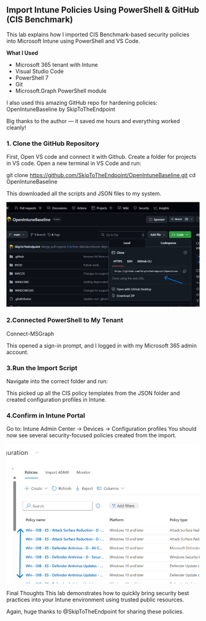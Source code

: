 Import Intune Policies Using PowerShell & GitHub (CIS Benchmark)
---

This lab explains how I imported CIS Benchmark-based security policies into Microsoft Intune using PowerShell and VS Code.



**What I Used**


- Microsoft 365 tenant with Intune
- Visual Studio Code
- PowerShell 7
- Git
- Microsoft.Graph PowerShell module

I also used this amazing GitHub repo for hardening policies:
OpenIntuneBaseline by SkipToTheEndpoint

Big thanks to the author — it saved me hours and everything worked cleanly!





### 1. Clone the GitHub Repository
First, Open VS code and connect it with Github. 
Create a folder for projects in VS code. 
Open a new terminal in VS Code and run:

git clone https://github.com/SkipToTheEndpoint/OpenIntuneBaseline.git
cd OpenIntuneBaseline

This downloaded all the scripts and JSON files to my system.

![clone policies](clone-policies.png)






### 2.Connected PowerShell to My Tenant
Connect-MSGraph


This opened a sign-in prompt, and I logged in with my Microsoft 365 admin account.






### 3.Run the Import Script
Navigate into the correct folder and run:

This picked up all the CIS policy templates from the JSON folder and created configuration profiles in Intune.





### 4.Confirm in Intune Portal
Go to:
Intune Admin Center → Devices → Configuration profiles
You should now see several security-focused policies created from the import.

![policies imported](policies-imported.png)






Final Thoughts
This lab demonstrates how to quickly bring security best practices into your Intune environment using trusted public resources.

Again, huge thanks to @SkipToTheEndpoint for sharing these policies.


